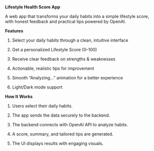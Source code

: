 **Lifestyle Health Score App**

A web app that transforms your daily habits into a simple lifestyle score, with honest feedback and practical tips powered by OpenAI.

**Features**

1. Select your daily habits through a clean, intuitive interface

2. Get a personalized Lifestyle Score (0–100)

3. Receive clear feedback on strengths & weaknesses

4. Actionable, realistic tips for improvement

5. Smooth “Analyzing…” animation for a better experience

6. Light/Dark mode support

**How It Works**

1. Users select their daily habits.

2. The app sends the data securely to the backend.

3. The backend connects with OpenAI API to analyze habits.

4. A score, summary, and tailored tips are generated.

5. The UI displays results with engaging visuals.

